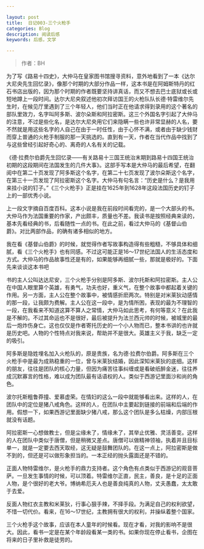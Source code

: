 ```yaml
---

layout: post
title:  日记003-三个火枪手
categories: Blog
description: 阅读后感
keywords: 后感，文学

---
```

> 作者：BH

为了写《路易十四史》，大仲马在皇家图书馆搜寻资料，意外地看到了一本《达尔大尼央先生回忆录》，像那个时期的大部分作品一样，这本书是在阿姆斯特丹的红石书店出版的，因为那个时期的作者既要坚持讲真话，而又不想去巴士底狱或长或短地蹲上一段时间。达尔大尼央叙述他初次拜访国王的火枪队队长德·特雷维尔先生时，在候见厅里遇到了三个年轻人，他们当时正在他请求得到录用的这个著名的部队里效力，名字叫阿多斯、波尔朵斯和阿拉密斯。这三个外国名字引起了大仲马的注意，不过是些化名，是达尔大尼央用它们来隐瞒一些也许非常显赫的人名，要不然就是用这些名字的人自己在由于一时任性，由于心怀不满，或者由于缺少钱财而穿上普通的火枪手制服的那一天挑选的。直到有一天，作者在当代作品中找到了与这些曾经引起好奇心的、离奇的人名有关的记载。

《德·拉费尔伯爵先生回忆录——有关路易十三国王统治末期到路易十四国王统治初期的这段期间在法国发生的几件大事》。这部手写本是大仲马的最后希望，在翻阅中在第二十页发现了阿多斯这个名字，在第二十七页发现了波尔朵斯这个名字，在第三十一页发现了阿拉密斯这个名字。大仲马有句名言：“历史是什么？是我用来挂小说的钉子。”《三个火枪手》正是挂在1625年到1628年这段法国历史的钉子上的一部优秀小说。

上一段文字摘自百度百科。这本小说是我在前段时间看完的，是一个大部头的书。大仲马作为法国重要的作家，产出颇丰，质量也不差。我读书是按照经典来读的，基本先看经典的书，后看随性一点的书。在此之前，看过大仲马的《基督山伯爵》。对比两部作品，的确有诸多相似的地方。

我在看《基督山伯爵》的时候，就觉得作者写故事构造得有些粗糙，不够具体和细腻，看《三个火枪手》也有同感。不过这可能正是16～17世纪法国人的生活态度和方式。大仲马的作品故事性还是有的，如果能够再细腻一些，那就是极好的。下面先来谈谈这本书吧

书的主人公叫达达尼安，三个火枪手分别是阿多斯、波尔托斯和阿拉密斯。主人公在中国人眼里算个英雄，有勇气，功夫也好，重义气，在整个故事中都起着关键的作用。另一方面，主人公在整个故事中，被情感折麽两次。特别是对米莱狄动感情的那一段，让我颇为费解。主人公在这一段中，是为情所困，表现的最为不理智的一段，在我看来不知道这算不算人之常情，大仲马如此思考，有何等意义？在此我是不解的。不过其命运也不是很好，最后被提升为法兰西元帅的时候，被城里的最后一炮炸伤身亡。这也仅仅是作者寄托历史的一个小人物而已，整本书讲的也许就是历史吧。人物的个性特点对我来说，帮助并不是很大。英雄主义于我，缺乏一定的吸引。

阿多斯是隐姓埋名加入火枪队的，原是贵族，名为德·拉费尔伯爵。阿多斯在三个火枪手中是最为成熟稳重的一位，曾与米莱狄结婚，因此深知米莱狄的底细。这样的朋友，往往是团队的核心力量，但因为痛苦往事纠缠或是看破纸醉金迷，往往养成沉默寡言的性格，难以成为团队最有话语权的人。类似于西游记里面沙和尚的角色。

波尔托斯粗鲁莽撞、爱慕虚荣。在情妇的这么一段中就能够看出来。这样的人，在团队中的定位是猪八戒角色。这样的人，在团队中主要起到链接的前端和后端的作用。假想一下，如果西游记里面缺少猪八戒，那么这个团队是多么枯燥，内部压根就没有话题。

阿拉密斯一心想做教士，但是尘缘未了，情缘未了，其举止优雅、灵活善变。这样的人在团队中类似于唐僧，但是稍微又差点。唐僧可以做精神领袖，执着并且目标单一，就是一定要去西天取经，这无疑是鼓舞团队的。在这一点上，阿拉密斯是做不到的，但还是可以做形象担当的。一本正经的抛头露面还是不错的。

正面人物特雷维尔，是火枪手的鼎力支持者。这个角色有点类似于西游记的观音菩萨。一旦发生事情的时候，可以顶着。特雷维尔正直，民主，善良，是十足的正面人物，是个很好的老大爷。博纳希厄夫人也是善良纯真的人物，丈夫愚蠢，太太敢于去爱。

反面人物红衣主教和米莱狄，行事心狠手辣，不择手段。为满足自己的权利欲望，不惜一切代价。看来，在16～17世纪，主教拥有很大的权利，并操纵着整个国家。

三个火枪手这个故事，应该在本人童年的时候看。现在才看，对我的影响不是很大。因此，看书一定是在某个年龄段看某一类的书。如果你现在停止看书，企图在将来的日子里补救是徒劳的。
